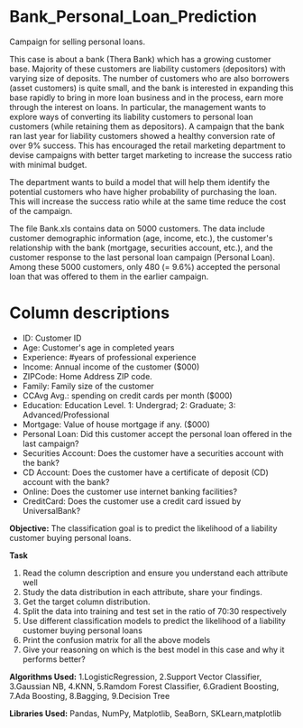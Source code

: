# Bank_Personal_Loan_Prediction
Campaign for selling personal loans.

This case is about a bank (Thera Bank) which has a growing customer base. Majority of these customers are liability customers (depositors) with varying size of deposits. The number of customers who are also borrowers (asset customers) is quite small, and the bank is interested in expanding this base rapidly to bring in more loan business and in the process, earn more through the interest on loans. In particular, the management wants to explore ways of converting its liability customers to personal loan customers (while retaining them as depositors). A campaign that the bank ran last year for liability customers showed a healthy conversion rate of over 9% success. This has encouraged the retail marketing department to devise campaigns with better target marketing to increase the success ratio with minimal budget.

The department wants to build a model that will help them identify the potential customers who have higher probability of purchasing the loan. This will increase the success ratio while at the same time reduce the cost of the campaign.

The file Bank.xls contains data on 5000 customers. The data include customer demographic information (age, income, etc.), the customer's relationship with the bank (mortgage, securities account, etc.), and the customer response to the last personal loan campaign (Personal Loan). Among these 5000 customers, only 480 (= 9.6%) accepted the personal loan that was offered to them in the earlier campaign.

# Column descriptions
<ul>
<li>ID:	Customer ID							
<li>Age:	Customer's age in completed years							
<li>Experience:	#years of professional experience							
<li>Income:	Annual income of the customer ($000)							
<li>ZIPCode:	Home Address ZIP code.							
<li>Family:	Family size of the customer							
<li>CCAvg	Avg.: spending on credit cards per month ($000)							
<li>Education:	Education Level. 1: Undergrad; 2: Graduate; 3: Advanced/Professional							
<li>Mortgage:	Value of house mortgage if any. ($000)							
<li>Personal Loan:	Did this customer accept the personal loan offered in the last campaign?							
<li>Securities Account:	Does the customer have a securities account with the bank?							
<li>CD Account:	Does the customer have a certificate of deposit (CD) account with the bank?							
<li>Online:	Does the customer use internet banking facilities?							
<li>CreditCard:	Does the customer use a credit card issued by UniversalBank?	
</ul>

<b>Objective:</b> The classification goal is to predict the likelihood of a liability customer buying personal loans.

<b>Task</b>

1. Read the column description and ensure you understand each attribute well
2. Study the data distribution in each attribute, share your findings.
3. Get the target column distribution.
4. Split the data into training and test set in the ratio of 70:30 respectively
5. Use different classification models to predict the likelihood of a liability customer buying personal loans 
6. Print the confusion matrix for all the above models
7. Give your reasoning on which is the best model in this case and why it performs better?

<b>Algorithms Used:</b>
1.LogisticRegression,
2.Support Vector Classifier,
3.Gaussian NB,
4.KNN,
5.Ramdom Forest Classifier,
6.Gradient Boosting,
7.Ada Boosting,
8.Bagging,
9.Decision Tree

<b>Libraries Used:</b>
Pandas, NumPy, Matplotlib, SeaBorn, SKLearn,matplotlib
